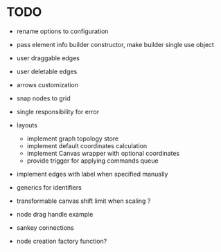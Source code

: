 # TODO

- rename options to configuration
- pass element info builder constructor, make builder single use object
- user draggable edges
- user deletable edges
- arrows customization
- snap nodes to grid
- single responsibility for error

- layouts

  - implement graph topology store
  - implement default coordinates calculation
  - implement Canvas wrapper with optional coordinates
  - provide trigger for applying commands queue

- implement edges with label when specified manually
- generics for identifiers
- transformable canvas shift limit when scaling ?
- node drag handle example
- sankey connections
- node creation factory function?
